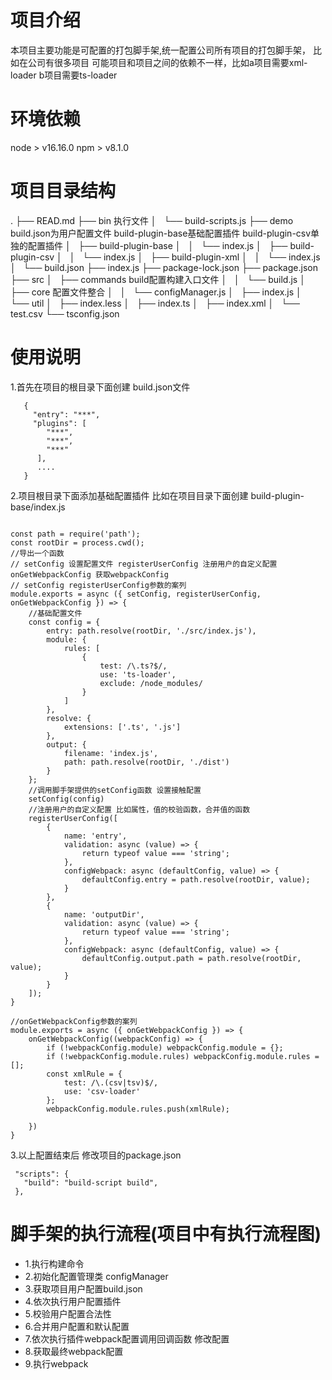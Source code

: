 # 项目介绍
 本项目主要功能是可配置的打包脚手架,统一配置公司所有项目的打包脚手架， 比如在公司有很多项目 可能项目和项目之间的依赖不一样，比如a项目需要xml-loader b项目需要ts-loader

# 环境依赖
node > v16.16.0
npm  > v8.1.0

# 项目目录结构
.
├── READ.md
├── bin                   执行文件
│   └── build-scripts.js
├── demo                  build.json为用户配置文件 build-plugin-base基础配置插件 build-plugin-csv单独的配置插件
│   ├── build-plugin-base
│   │   └── index.js
│   ├── build-plugin-csv
│   │   └── index.js
│   ├── build-plugin-xml
│   │   └── index.js
│   └── build.json
├── index.js
├── package-lock.json
├── package.json
├── src
│   ├── commands              build配置构建入口文件
│   │   └── build.js
│   ├── core                  配置文件整合
│   │   └── configManager.js
│   ├── index.js
│   └── util
│       ├── index.less
│       ├── index.ts
│       ├── index.xml
│       └── test.csv
└── tsconfig.json

# 使用说明

1.首先在项目的根目录下面创建 build.json文件
 ```
    {
      "entry": "***",
      "plugins": [
         "***",
         "***",
         "***"
       ],
       ....
    }
 ```
 2.项目根目录下面添加基础配置插件 
     比如在项目目录下面创建  build-plugin-base/index.js
```

const path = require('path');
const rootDir = process.cwd();
//导出一个函数
// setConfig 设置配置文件 registerUserConfig 注册用户的自定义配置 onGetWebpackConfig 获取webpackConfig
// setConfig registerUserConfig参数的案列
module.exports = async ({ setConfig, registerUserConfig, onGetWebpackConfig }) => {
    //基础配置文件
    const config = {
        entry: path.resolve(rootDir, './src/index.js'),
        module: {
            rules: [
                {
                    test: /\.ts?$/,
                    use: 'ts-loader',
                    exclude: /node_modules/
                }
            ]
        },
        resolve: {
            extensions: ['.ts', '.js']
        },
        output: {
            filename: 'index.js',
            path: path.resolve(rootDir, './dist')
        }
    };
    //调用脚手架提供的setConfig函数 设置接触配置
    setConfig(config)
    //注册用户的自定义配置 比如属性，值的校验函数，合并值的函数
    registerUserConfig([
        {
            name: 'entry',
            validation: async (value) => {
                return typeof value === 'string';
            },
            configWebpack: async (defaultConfig, value) => {
                defaultConfig.entry = path.resolve(rootDir, value);
            }
        },
        {
            name: 'outputDir',
            validation: async (value) => {
                return typeof value === 'string';
            },
            configWebpack: async (defaultConfig, value) => {
                defaultConfig.output.path = path.resolve(rootDir, value);
            }
        }
    ]);
}

//onGetWebpackConfig参数的案列
module.exports = async ({ onGetWebpackConfig }) => {
    onGetWebpackConfig((webpackConfig) => {
        if (!webpackConfig.module) webpackConfig.module = {};
        if (!webpackConfig.module.rules) webpackConfig.module.rules = [];
        const xmlRule = {
            test: /\.(csv|tsv)$/,
            use: 'csv-loader'
        };
        webpackConfig.module.rules.push(xmlRule);

    })
}
```

3.以上配置结束后 修改项目的package.json 
 ```
  "scripts": {
    "build": "build-script build",
  },
 ```

 # 脚手架的执行流程(项目中有执行流程图)
   * 1.执行构建命令
   * 2.初始化配置管理类 configManager
   * 3.获取项目用户配置build.json
   * 4.依次执行用户配置插件
   * 5.校验用户配置合法性
   * 6.合并用户配置和默认配置
   * 7.依次执行插件webpack配置调用回调函数 修改配置
   * 8.获取最终webpack配置
   * 9.执行webpack 
